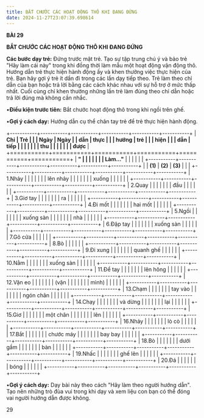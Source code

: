 ```yaml
---
title: BẮT CHƯỚC CÁC HOẠT ĐỘNG THÔ KHI ĐANG ĐỨNG
date: 2024-11-27T23:07:39.698614
---
```

**BÀI 29**

**BẮT CHƯỚC CÁC HOẠT ĐỘNG THÔ KHI ĐANG ĐỨNG**

**Các bước dạy trẻ:**
Đứng trước mặt trẻ. Tạo sự tập trung chú ý và bảo trẻ "Hãy làm cái
này" trong khi đồng thời làm mẫu một hoạt động vận động thô. Hướng dẫn
trẻ thực hiện hành động ấy và khen thưởng việc thực hiện của trẻ. Bạn
hãy gợi ý trẻ ít dần đi trong các lần dạy tiếp theo. Trẻ làm theo chỉ
dẫn của bạn hoặc trả lời bằng các cách khác nhau với sự hỗ trợ ở mức
thấp nhất. Cuối cùng chỉ khen thưởng những lần trẻ làm đúng theo chỉ
dẫn hoặc trả lời đúng mà không cần nhắc.

•**Điều kiện trước tiên:** Bắt chước hoạt động thô trong khi ngồi trên
ghế.

•**Gợi ý cách dạy:** Hướng dẫn cụ thể chân tay trẻ để trẻ thực hiện
hành động.

+-----------+-----------+-----------+-----------+-----------+-----------+
| **Chỉ     | **Trẻ     |           |           | **Ngày  | **Ngày  |
| dẫn**     | thực      |           |           | hướng   | trẻ     |
|           | hiện**    |           |           | dẫn**   | tiếp    |
|           |           |           |           |           | thu     |
|           |           |           |           |           | được**  |
+===========+===========+===========+===========+===========+===========+
| **"       |           |           |           |           |           |
| Làm..."** |           |           |           |           |           |
+-----------+-----------+-----------+-----------+-----------+-----------+
|           | **(1)**   | **(2)**   | **(3)**   |           |           |
+-----------+-----------+-----------+-----------+-----------+-----------+
| 1.Nhảy    |           |           |           |           |           |
| lên nhảy  |           |           |           |           |           |
| xuống     |           |           |           |           |           |
+-----------+-----------+-----------+-----------+-----------+-----------+
| 2.Quay    |           |           |           |           |           |
| đầu       |           |           |           |           |           |
+-----------+-----------+-----------+-----------+-----------+-----------+
| 3.Giơ tay |           |           |           |           |           |
| ra        |           |           |           |           |           |
+-----------+-----------+-----------+-----------+-----------+-----------+
| 4.Đi mốt  |           |           |           |           |           |
| hai mốt   |           |           |           |           |           |
+-----------+-----------+-----------+-----------+-----------+-----------+
| 5.Ngồi    |           |           |           |           |           |
| xuống sàn |           |           |           |           |           |
| nhà       |           |           |           |           |           |
+-----------+-----------+-----------+-----------+-----------+-----------+
| 6.Đập tay |           |           |           |           |           |
| xuống sàn |           |           |           |           |           |
+-----------+-----------+-----------+-----------+-----------+-----------+
| 7.Gõ cửa  |           |           |           |           |           |
+-----------+-----------+-----------+-----------+-----------+-----------+
| 8.Bò      |           |           |           |           |           |
+-----------+-----------+-----------+-----------+-----------+-----------+
| 9.Đi xung |           |           |           |           |           |
| quanh ghế |           |           |           |           |           |
+-----------+-----------+-----------+-----------+-----------+-----------+
| 10.Nằm    |           |           |           |           |           |
| xuống sàn |           |           |           |           |           |
+-----------+-----------+-----------+-----------+-----------+-----------+
| 11.Để tay |           |           |           |           |           |
| lên hông  |           |           |           |           |           |
+-----------+-----------+-----------+-----------+-----------+-----------+
| 12.Vặn eo |           |           |           |           |           |
| (vặn      |           |           |           |           |           |
| mình)     |           |           |           |           |           |
+-----------+-----------+-----------+-----------+-----------+-----------+
| 13.Chạm   |           |           |           |           |           |
| tay vào   |           |           |           |           |           |
| ngón chân |           |           |           |           |           |
+-----------+-----------+-----------+-----------+-----------+-----------+
| 14.Chạy   |           |           |           |           |           |
| và dừng   |           |           |           |           |           |
| lại       |           |           |           |           |           |
+-----------+-----------+-----------+-----------+-----------+-----------+
| 15.Giơ    |           |           |           |           |           |
| một chân  |           |           |           |           |           |
| lên       |           |           |           |           |           |
+-----------+-----------+-----------+-----------+-----------+-----------+
| 16.Nhảy   |           |           |           |           |           |
| lò cò     |           |           |           |           |           |
+-----------+-----------+-----------+-----------+-----------+-----------+
| 17.Bắt    |           |           |           |           |           |
| chước máy |           |           |           |           |           |
| bay bay   |           |           |           |           |           |
+-----------+-----------+-----------+-----------+-----------+-----------+
| 18.Bò     |           |           |           |           |           |
| dưới gầm  |           |           |           |           |           |
| bàn       |           |           |           |           |           |
+-----------+-----------+-----------+-----------+-----------+-----------+
| 19.Nhấc   |           |           |           |           |           |
| ghế lên   |           |           |           |           |           |
+-----------+-----------+-----------+-----------+-----------+-----------+
| 20.Đá     |           |           |           |           |           |
| bóng      |           |           |           |           |           |
+-----------+-----------+-----------+-----------+-----------+-----------+

•**Gợi ý cách dạy:** Dạy bài này theo cách "Hãy làm theo người hướng
dẫn". Tạo nên những trò đùa vui trong khi dạy và xem liệu con bạn có
thể đóng vai người hướng dẫn được không.

29

